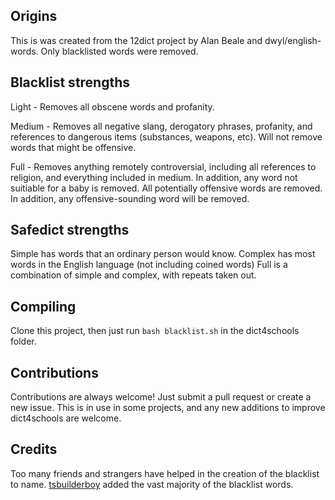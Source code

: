 ## Origins
This is was created from the 12dict project by Alan Beale and dwyl/english-words. Only blacklisted words were removed.

## Blacklist strengths
Light - Removes all obscene words and profanity.

Medium - Removes all negative slang, derogatory phrases, profanity, and references to dangerous items (substances, weapons, etc). Will not remove words that might be offensive.

Full - Removes anything remotely controversial, including all references to religion, and everything included in medium. In addition, any word not suitiable for a baby is removed. All potentially offensive words are removed. In addition, any offensive-sounding word will be removed.

## Safedict strengths
Simple has words that an ordinary person would know.
Complex has most words in the English language (not including coined words)
Full is a combination of simple and complex, with repeats taken out.

## Compiling
Clone this project, then just run `bash blacklist.sh` in the dict4schools folder.

## Contributions
Contributions are always welcome! Just submit a pull request or create a new issue. This is in use in some projects, and any new additions to improve dict4schools are welcome.

## Credits
Too many friends and strangers have helped in the creation of the blacklist to name. 
[tsbuilderboy](https://github.com/tsbuilderboy) added the vast majority of the blacklist words.
